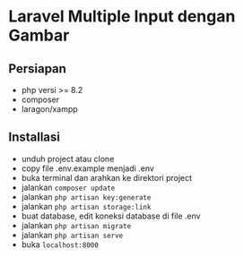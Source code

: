 
# Laravel Multiple Input dengan Gambar
## Persiapan
- php versi >= 8.2
- composer
- laragon/xampp

## Installasi
- unduh project atau clone
- copy file .env.example menjadi .env
- buka terminal dan arahkan ke direktori project
- jalankan <code>composer update</code>
- jalankan <code>php artisan key:generate</code>
- jalankan <code>php artisan storage:link</code>
- buat database, edit koneksi database di file .env
- jalankan <code>php artisan migrate</code>
- jalankan <code>php artisan serve</code>
- buka <code>localhost:8000</code>
